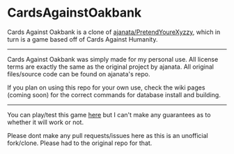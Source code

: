 # CardsAgainstOakbank
Cards Against Oakbank is a clone of [ajanata/PretendYoureXyzzy](https://github.com/ajanata/PretendYoureXyzzy), which in turn is a game based off of Cards Against Humanity.

---

Cards Against Oakbank was simply made for my personal use. All license terms are exactly the same as the original project by ajanata. All original files/source code can be found on ajanata's repo.

If you plan on using this repo for your own use, check the wiki pages (coming soon) for the correct commands for database install and building.

---

You can play/test this game [here](http://cao.sneakysneaky.tk) but I can't make any guarantees as to whether it will work or not.

Please dont make any pull requests/issues here as this is an unofficial fork/clone. Please had to the original repo for that.

